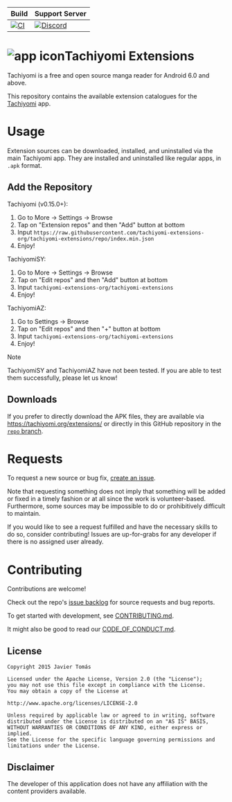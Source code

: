 | Build | Support Server |
|-------|---------|
| [![CI](https://github.com/tachiyomi-extensions-org/tachiyomi-extensions/workflows/CI/badge.svg?event=push)](https://github.com/tachiyomi-extensions-org/tachiyomi-extensions/actions/workflows/build_push.yml) | [![Discord](https://img.shields.io/discord/349436576037732353.svg?label=discord&labelColor=7289da&color=2c2f33&style=flat)](https://discord.gg/tachiyomi) |

# ![app icon](./.github/readme-images/app-icon.png)Tachiyomi Extensions
Tachiyomi is a free and open source manga reader for Android 6.0 and above.

This repository contains the available extension catalogues for the [Tachiyomi](https://github.com/tachiyomiorg/tachiyomi) app.

# Usage

Extension sources can be downloaded, installed, and uninstalled via the main Tachiyomi app. They are installed and uninstalled like regular apps, in `.apk` format.


## Add the Repository

Tachiyomi (v0.15.0+):
1. Go to More → Settings → Browse
2. Tap on "Extension repos" and then "Add" button at bottom
3. Input `https://raw.githubusercontent.com/tachiyomi-extensions-org/tachiyomi-extensions/repo/index.min.json`
4. Enjoy!

TachiyomiSY:
1. Go to More → Settings → Browse
2. Tap on "Edit repos" and then "Add" button at bottom
3. Input `tachiyomi-extensions-org/tachiyomi-extensions`
4. Enjoy!

TachiyomiAZ:
1. Go to Settings → Browse
2. Tap on "Edit repos" and then "+" button at bottom
3. Input `tachiyomi-extensions-org/tachiyomi-extensions`
4. Enjoy!


> [!NOTE]
> TachiyomiSY and TachiyomiAZ have not been tested. If you are able to test them successfully, please let us know!


## Downloads

If you prefer to directly download the APK files, they are available via https://tachiyomi.org/extensions/ or directly in this GitHub repository in the [`repo` branch](https://github.com/tachiyomi-extensions-org/tachiyomi-extensions/tree/repo/apk).

# Requests

To request a new source or bug fix, [create an issue](https://github.com/tachiyomi-extensions-org/tachiyomi-extensions/issues/new/choose).

Note that requesting something does not imply that something will be added or fixed in a timely fashion or at all since the work is volunteer-based. Furthermore, some sources may be impossible to do or prohibitively difficult to maintain.

If you would like to see a request fulfilled and have the necessary skills to do so, consider contributing! Issues are up-for-grabs for any developer if there is no assigned user already.

# Contributing

Contributions are welcome!

Check out the repo's [issue backlog](https://github.com/tachiyomi-extensions-org/tachiyomi-extensions/issues) for source requests and bug reports.

To get started with development, see [CONTRIBUTING.md](./CONTRIBUTING.md).

It might also be good to read our [CODE_OF_CONDUCT.md](./CODE_OF_CONDUCT.md).

## License

    Copyright 2015 Javier Tomás

    Licensed under the Apache License, Version 2.0 (the "License");
    you may not use this file except in compliance with the License.
    You may obtain a copy of the License at

    http://www.apache.org/licenses/LICENSE-2.0

    Unless required by applicable law or agreed to in writing, software
    distributed under the License is distributed on an "AS IS" BASIS,
    WITHOUT WARRANTIES OR CONDITIONS OF ANY KIND, either express or implied.
    See the License for the specific language governing permissions and
    limitations under the License.

## Disclaimer

The developer of this application does not have any affiliation with the content providers available.
